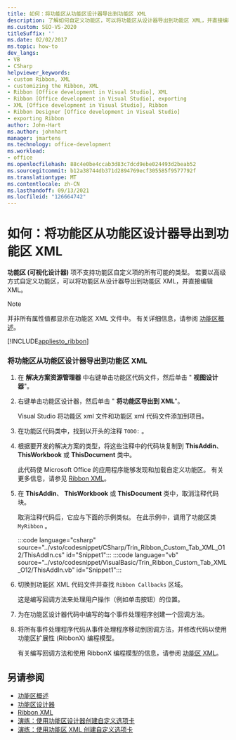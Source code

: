 ```yaml
---
title: 如何：将功能区从功能区设计器导出到功能区 XML
description: 了解如何自定义功能区，可以将功能区从设计器导出到功能区 XML，并直接编辑 XML。
ms.custom: SEO-VS-2020
titleSuffix: ''
ms.date: 02/02/2017
ms.topic: how-to
dev_langs:
- VB
- CSharp
helpviewer_keywords:
- custom Ribbon, XML
- customizing the Ribbon, XML
- Ribbon [Office development in Visual Studio], XML
- Ribbon [Office development in Visual Studio], exporting
- XML [Office development in Visual Studio], Ribbon
- Ribbon Designer [Office development in Visual Studio]
- exporting Ribbon
author: John-Hart
ms.author: johnhart
manager: jmartens
ms.technology: office-development
ms.workload:
- office
ms.openlocfilehash: 88c4e0be4ccab3d83c7dcd9ebe024493d2beab52
ms.sourcegitcommit: b12a38744db371d2894769ecf305585f9577792f
ms.translationtype: MT
ms.contentlocale: zh-CN
ms.lasthandoff: 09/13/2021
ms.locfileid: "126664742"
---
```

# <a name="how-to-export-a-ribbon-from-the-ribbon-designer-to-ribbon-xml"></a>如何：将功能区从功能区设计器导出到功能区 XML
  **功能区 (可视化设计器)** 项不支持功能区自定义项的所有可能的类型。 若要以高级方式自定义功能区，可以将功能区从设计器导出到功能区 XML，并直接编辑 XML。

> [!NOTE]
> 并非所有属性值都显示在功能区 XML 文件中。 有关详细信息，请参阅 [功能区概述](../vsto/ribbon-overview.md)。

 [!INCLUDE[appliesto_ribbon](../vsto/includes/appliesto-ribbon-md.md)]

### <a name="to-export-a-ribbon-from-the-ribbon-designer-to-ribbon-xml"></a>将功能区从功能区设计器导出到功能区 XML

1. 在 **解决方案资源管理器** 中右键单击功能区代码文件，然后单击 " **视图设计器**"。

2. 右键单击功能区设计器，然后单击 " **将功能区导出到 XML**"。

     Visual Studio 将功能区 xml 文件和功能区 xml 代码文件添加到项目。

3. 在功能区代码类中，找到以开头的注释 `TODO:` 。

4. 根据要开发的解决方案的类型，将这些注释中的代码块复制到 **ThisAddin**、 **ThisWorkbook** 或 **ThisDocument** 类中。

     此代码使 Microsoft Office 的应用程序能够发现和加载自定义功能区。 有关更多信息，请参见 [Ribbon XML](../vsto/ribbon-xml.md)。

5. 在 **ThisAddin**、 **ThisWorkbook** 或 **ThisDocument** 类中，取消注释代码块。

     取消注释代码后，它应与下面的示例类似。 在此示例中，调用了功能区类 `MyRibbon` 。

     :::code language="csharp" source="../vsto/codesnippet/CSharp/Trin_Ribbon_Custom_Tab_XML_O12/ThisAddIn.cs" id="Snippet1":::
     :::code language="vb" source="../vsto/codesnippet/VisualBasic/Trin_Ribbon_Custom_Tab_XML_O12/ThisAddIn.vb" id="Snippet1":::

6. 切换到功能区 XML 代码文件并查找 `Ribbon Callbacks` 区域。

     这是编写回调方法来处理用户操作（例如单击按钮）的位置。

7. 为在功能区设计器代码中编写的每个事件处理程序创建一个回调方法。

8. 将所有事件处理程序代码从事件处理程序移动到回调方法，并修改代码以使用功能区扩展性 (RibbonX) 编程模型。

     有关编写回调方法和使用 RibbonX 编程模型的信息，请参阅 [功能区 XML](../vsto/ribbon-xml.md)。

## <a name="see-also"></a>另请参阅
- [功能区概述](../vsto/ribbon-overview.md)
- [功能区设计器](../vsto/ribbon-designer.md)
- [Ribbon XML](../vsto/ribbon-xml.md)
- [演练：使用功能区设计器创建自定义选项卡](../vsto/walkthrough-creating-a-custom-tab-by-using-the-ribbon-designer.md)
- [演练：使用功能区 XML 创建自定义选项卡](../vsto/walkthrough-creating-a-custom-tab-by-using-ribbon-xml.md)
